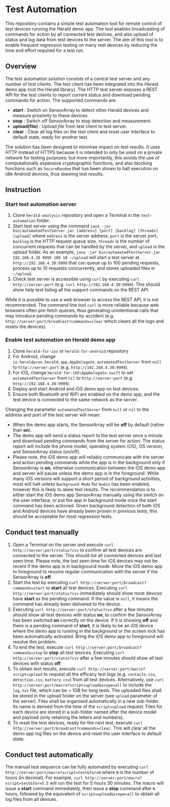 # Test Automation

This repository contains a simple test automation tool for remote control of test devices running the Herald demo app. The tool enables broadcasting of commands for action by all connected test devices, and also upload of status and log data from test devices to the server. The aim of this tool is to enable frequent regression testing on many real devices by reducing the time and effort required for a test run.

## Overview

The test automation solution consists of a central test server and any number of test clients. The test client has been integrated into the Herald demo app (not the Herald library). The HTTP test server exposes a REST API for the test clients to report current status and download pending commands for action. The supported commands are:

- **start** : Switch on SensorArray to detect other Herald devices and measure proximity to these devices.
- **stop** : Switch off SensorArray to stop detection and measurement.
- **upload(file)** : Upload *file* from test client to test server.
- **clear** : Clear all log files on the test client and reset user interface to default state, ready for another test.

The solution has been designed to minimise impact on test results. It uses HTTP instead of HTTPS because it is intended to only be used on a private network for testing purposes; but more importantly, this avoids the use of computationally expensive cryptographic functions, and also blocking functions such as `SecureRandom` that has been shown to halt execution on idle Android devices, thus skewing test results.

## Instruction

### Start test automation server

1. Clone `herald-analysis` repository and open a Terminal in the `test-automation` folder.
2. Start test server using the command `java -jar bin/automatedTestServer.jar [address] [port] [backlog] [threads] [upload]` where `address` is the server address, `port` is the server port, `backlog` is the HTTP request queue size, `threads` is the number of concurrent requests that can be handled by the server, and `upload` is the upload folder. As an example, `java -jar bin/automatedTestServer.jar 192.168.4.30 9999 100 10 ~/upload` will start a test server at `http://192.168.4.30:9999` that can queue up to 100 pending requests, process up to 10 requests concurrently, and stores uploaded files in `~/upload`.
3. Check test server is accessible using `curl` by executing `curl http://server:port` (e.g. `curl http://192.168.4.30:9999`). This should show help text listing all the support commands on the REST API.

While it is possible to use a web browser to access the REST API, it is not recommended. The command line tool `curl` is more reliable because web browsers often pre-fetch queries, thus generating unintentional calls that may introduce pending commands by accident (e.g. `http://server:port/broadcast?commands=clear` which clears all the logs and resets the devices).

### Enable test automation on Herald demo app

1. Clone `herald-for-ios` or `herald-for-android` repository
2. For Android, change `io.heraldprox.herald.app.AppDelegate.automatedTestServer` from `null` to `http://server:port` (e.g. `http://192.168.4.30:9999`).
3. For iOS, change `Herald-for-iOS\AppDelegate.swift` to set `automatedTestServer` from `nil` to `http://server:port` (e.g. `http://192.168.4.30:9999`).
4. Deploy and start Android and iOS demo app on test devices.
5. Ensure both Bluetooth and WiFi are enabled on the demo app, and the test device is connected to the same network as the server.

Changing the parameter `automatedTestServer` from `null` or `nil` to the address and port of the test server will mean:
- When the demo app starts, the SensorArray will be **off** by default (rather than **on**).
- The demo app will send a status report to the test server once a minute and download pending commands from the server for action. The status report will include the phone model, operating system (OS), OS version, and SensorArray status (on/off).
- Please note, the iOS demo app will reliably communicate with the server and action pending commands while the app is in the background only if SensorArray is **on**, otherwise communication between the iOS demo app and server will pause unless the demo app is in the foreground. While many iOS versions will support a short period of background activities, most will halt unless `Background Mode` for `Audio` has been enabled, however this is likely to skew test results. The recommendation is to either start the iOS demo app SensorArray manually using the switch on the user interface, or put the app in background mode once the start command has been actioned. Given background detection of both iOS and Android devices have already been proven in previous tests, this should be acceptable for most regression tests.

## Conduct test manually

1. Open a Terminal on the server and execute `curl http://server:port/status?csv` to confirm all test devices are connected to the server. This should list all connected devices and last seen time. Please note, the last seen time for iOS devices may not be recent if the demo app is in background mode. Move the iOS demo app to foreground to resume regular communication with the server if the SensorArray is **off**.
2. Start the test by executing `curl http://server:port/broadcast?commands=start` to **start** all test devices. Executing `curl http://server:port/status?csv` immediately should show most devices have **start** as the pending command. If the value is `null`, it means the command has already been delivered to the device.
3. Executing `curl http://server:port/status?csv` after a few minutes should show all test devices with status **on**, to confirm the SensorArray has been switched **on** correctly on the device. If it is showing **off** and there is a pending command of **start**, it is likely to be an iOS device where the demo app is running in the background or the screen lock has been automatically activated. Bring the iOS demo app to foreground will resolve this problem.
4. To end the test, execute `curl http://server:port/broadcast?commands=stop` to **stop** all test devices. Executing `curl http://server:port/status?csv` after a few minutes should show all test devices with status **off**.
5. To obtain test results, execute `curl http://server:port/macro?script=upload` to request all the efficacy test logs (e.g. `contacts.csv`, `detection.csv`, `battery.csv`) from all test devices. Alternatively, use `curl http://server:port/macro?script=upload&scope=all` to include the `log.txt` file, which can be > 1GB for long tests. The uploaded files shall be stored in the upload folder on the server (see `upload` parameter of the server). Files shall be organised automatically in a new sub-folder. Its name is derived from the time of the `script=upload` request. Files for each device are stored in a sub-folder named after the device model and payload (only retaining the letters and numbers).
6. To reset the test devices, ready for the next test, execute `curl http://server:port/broadcast?commands=clear`. This will clear all the demo app log files on the device and reset the user interface to default state.

## Conduct test automatically

The manual test sequence can be fully automated by executing `curl http://server:port/macro?script=test&for=N` where `N` is the number of hours (in decimal). For example, `curl http://server:port/macro?script=test&for=5.5` will run the test for 5 hours 30 minutes. The macro will issue a **start** command immediately, then issue a **stop** command after `N` hours, followed by the equivalent of `script=upload&scope=all` to obtain all log files from all devices.
